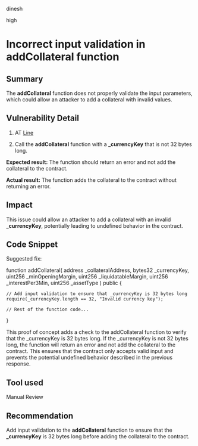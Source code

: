 dinesh

high

# Incorrect input validation in addCollateral function

## Summary
The **addCollateral** function does not properly validate the input parameters, which could allow an attacker to add a collateral with invalid values.

## Vulnerability Detail
1. AT [Line](https://github.com/kree-dotcom/isomorph/blob/main/contracts/CollateralBook.sol#L288)

2. Call the **addCollateral** function with a **_currencyKey** that is not 32 bytes long.

**Expected result:** The function should return an error and not add the collateral to the contract.

**Actual result:** The function adds the collateral to the contract without returning an error.

## Impact
This issue could allow an attacker to add a collateral with an invalid **_currencyKey**, potentially leading to undefined behavior in the contract.

## Code Snippet
Suggested fix:

function addCollateral(
    address _collateralAddress,
    bytes32 _currencyKey,
    uint256 _minOpeningMargin,
    uint256 _liquidatableMargin,
    uint256 _interestPer3Min,
    uint256 _assetType
) public {

    // Add input validation to ensure that _currencyKey is 32 bytes long
    require(_currencyKey.length == 32, "Invalid currency key");

    // Rest of the function code...
}

This proof of concept adds a check to the addCollateral function to verify that the _currencyKey is 32 bytes long. If the _currencyKey is not 32 bytes long, the function will return an error and not add the collateral to the contract. This ensures that the contract only accepts valid input and prevents the potential undefined behavior described in the previous response.

## Tool used
Manual Review

## Recommendation
Add input validation to the **addCollateral** function to ensure that the **_currencyKey** is 32 bytes long before adding the collateral to the contract.